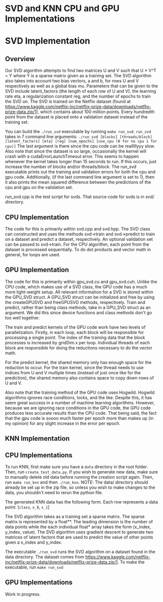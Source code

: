 # SVD and KNN CPU and GPU Implementations

# SVD Implementation

## Overview

Our SVD algorithm attempts to find two matrices U and V such that U * V^T = Y
where Y is a sparse matrix given as a training set. The SVD algorithm also takes
into account two bias vectors, a and b, for rows U and V respectively as well as
a global bias mu. Parameters that can be given to the SVD include latent_factors
(the length of each row of U and V), the learning rate eta, a regularization
constant reg, and the number of epochs to train the SVD on. The SVD is trained
on the Netflix dataset (found at https://www.kaggle.com/netflix-inc/netflix-prize-data/downloads/netflix-prize-data.zip/1),
which contains about 100 million points. Every hundredth point from the dataset
is placed onto a validation dataset instead of the training set.

You can build the `./run_svd` executable by running `make run_svd`. `run_svd`
takes in 7 command line arguments: `./run_svd [blocks] [threads/block] [latent_factors] [eta] [reg] [num_epochs] [use_cpu (0 for no cpu 1 for cpu)]`
The last argument is there since the cpu code can be realllllyyy slow. Also
note that since the dataset is so large, occasionally the kernel will crash
with a cudaErrorLaunchTimeout error. This seems to happen whenever the kernel
takes longer than 15 seconds to run. If this occurs, just increase the number
of blocks and/or threads/block. The run_svd executable prints out the training
and validation errors for both the cpu and gpu code. Additionally, (if the last
command line argument is set to 1), then it also prints the mean squared
difference between the predictions of the cpu and gpu on the validation set.

run_svd.cpp is the test script for svds. That source code for svds is in
svd/ directory.

## CPU Implementation

The code for this is primarily within svd.cpp and svd.hpp. The SVD class can
constructed and uses the methods svd->train and svd->predict to train on a
dataset and predict a dataset, respectively. An optional validation set can
be passed to svd->train. For the CPU algorithm, each point from the dataset
is processed sequentially. To do dot products and vector math in general, for
loops are used.

## GPU Implementation

The code for this is primarily within gpu_svd.cu and gpu_svd.cuh. Unlike the
CPU code, which makes use of a SVD class, the GPU code has a much more
light-weight setup. All relevant information for a SVD is stored within the
GPU_SVD struct. A GPU_SVD struct can be initialized and free by using the
createGPUSVD and freeGPUSVD methods, respectively.
Train and predict, rather than being class methods, take in
a GPU_SVD struct as an argument. We did this since device functions and class
methods don't go too well together.

The train and predict kernels of the GPU code work have two levels of
parallelization. Firstly, in each loop, each block will be responsible for
processing a single point. The index of the training data that the block
processes is increased by gridDim.x per loop. Individual threads of each block
are responsible for doing the reductions necessary to do the vector math.

For the predict kernel, the shared memory only has enough space for the
reduction to occur. For the train kernel, since the thread needs to use indices
from U and V multiple times (instead of just once like for the prediction),
the shared memory also contains space to copy down rows of U and V.

Also note that the training method of the GPU code uses Hogwild. Hogwild algorithms
ignores race conditions, locks, and the like. Despite this, it has seem great
success in a number of machine learning algorithms. However, because we are
ignoring race conditions in the GPU code, the GPU code produces less accurate
results than the CPU code. That being said, the fact that the gpu code is soooo
much faster per epoch more than makes up (in my opinion)
for any slight increase in the error per epoch.

## KNN Implementation

## CPU Implementations
To run KNN, first make sure you have a `data` directory in the root folder.
Then, run `create_test_data.py`. If you wish to generate new data, make sure to
manually delete old data before running the creation script again.
Then, run `make run_knn` and then `./run_knn`.
NOTE: The data/ directory should already be set up in the zip file, so unless
you wish to make changes to the data, you shouldn't need to rerun the python
file.

The generated KNN data has the following form. Each row represents a data point:
[`class`, `x_0`, `x_1`]

The SVD algorithm takes as a training set a sparse matrix. The sparse matrix
is represented by a float**. The leading dimension is the number of data points
while the each individual float* array takes the form (x_index, y_index, value).
The SVD algorithm uses gradient descent to generate two matrices of latent
factors that are used to predict the value of other points given a x_index and
y_index.

The executable `./run_svd` runs the SVD algorithm on a dataset found in the data
directory. The dataset comes from https://www.kaggle.com/netflix-inc/netflix-prize-data/downloads/netflix-prize-data.zip/1. To make the executable, run `make run_svd`


## GPU Implementations
Work in progress.
